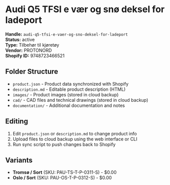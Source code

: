# Audi Q5 TFSI e vær og snø deksel for ladeport

**Handle:** `audi-q5-tfsi-e-vaer-og-sno-deksel-for-ladeport`  
**Status:** active  
**Type:** Tilbehør til kjøretøy  
**Vendor:** PROTONORD  
**Shopify ID:** 9748723466521  

## Folder Structure

- `product.json` - Product data synchronized with Shopify
- `description.md` - Editable product description (HTML)
- `images/` - Product images (stored in cloud backup)
- `cad/` - CAD files and technical drawings (stored in cloud backup)
- `documentation/` - Additional documentation and notes

## Editing

1. Edit `product.json` or `description.md` to change product info
2. Upload files to cloud backup using the web interface or CLI
3. Run sync script to push changes back to Shopify

## Variants

- **Tromsø / Sort** (SKU: PAU-TS-T-P-0311-S) - $0.00
- **Oslo / Sort** (SKU: PAU-OS-T-P-0312-S) - $0.00
